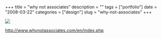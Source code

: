 +++
title = "why not associates"
description = ""
tags = ["portfolio"]
date = "2008-03-22"
categories = ["design"]
slug = "why-not-associates"
+++


 

  <div id="screens-thumbs" class="clearfix">
    <div class="txt-center" id="design-submission"><a href="http://www.whynotassociates.com/en/index.php"><img id='bluga-thumbnail-795' class='bluga-thumbnail large' src='//media.konigi.com/bluga/
wt47f2778c629c4_0.jpg'/></a></div>  
  </div>   
<p><a href="http://www.whynotassociates.com/en/index.php">http://www.whynotassociates.com/en/index.php</a></p>




